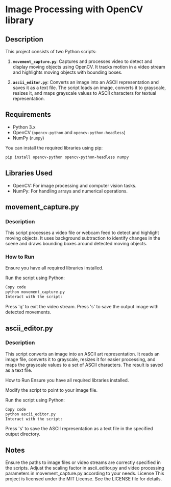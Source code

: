 # Image Processing with OpenCV library

## Description

This project consists of two Python scripts:

1. **`movement_capture.py`**: Captures and processes video to detect and display moving objects using OpenCV. It tracks motion in a video stream and highlights moving objects with bounding boxes.

2. **`ascii_editor.py`**: Converts an image into an ASCII representation and saves it as a text file. The script loads an image, converts it to grayscale, resizes it, and maps grayscale values to ASCII characters for textual representation.

## Requirements

- Python 3.x
- OpenCV (`opencv-python` and `opencv-python-headless`)
- NumPy (`numpy`)

You can install the required libraries using pip:

```bash
pip install opencv-python opencv-python-headless numpy
```

## Libraries Used

- OpenCV: For image processing and computer vision tasks.
- NumPy: For handling arrays and numerical operations.

## movement_capture.py

### Description

This script processes a video file or webcam feed to detect and highlight moving objects. It uses background subtraction to identify changes in the scene and draws bounding boxes around detected moving objects.

### How to Run

Ensure you have all required libraries installed.

Run the script using Python:

```bash
Copy code
python movement_capture.py
Interact with the script:
```

Press 'q' to exit the video stream.
Press 's' to save the output image with detected movements.

## ascii_editor.py

### Description

This script converts an image into an ASCII art representation. It reads an image file, converts it to grayscale, resizes it for easier processing, and maps the grayscale values to a set of ASCII characters. The result is saved as a text file.

How to Run
Ensure you have all required libraries installed.

Modify the script to point to your image file.

Run the script using Python:

```bash
Copy code
python ascii_editor.py
Interact with the script:
```

Press 's' to save the ASCII representation as a text file in the specified output directory.

## Notes

Ensure the paths to image files or video streams are correctly specified in the scripts.
Adjust the scaling factor in ascii_editor.py and video processing parameters in movement_capture.py according to your needs.
License
This project is licensed under the MIT License. See the LICENSE file for details.
